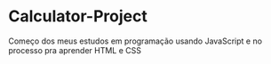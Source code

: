 # Calculator-Project
Começo dos meus estudos em programação usando JavaScript e no processo pra aprender HTML e CSS
